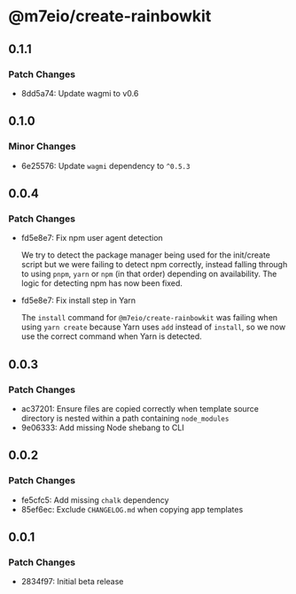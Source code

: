 # @m7eio/create-rainbowkit

## 0.1.1

### Patch Changes

- 8dd5a74: Update wagmi to v0.6

## 0.1.0

### Minor Changes

- 6e25576: Update `wagmi` dependency to `^0.5.3`

## 0.0.4

### Patch Changes

- fd5e8e7: Fix npm user agent detection

  We try to detect the package manager being used for the init/create script but we were failing to detect npm correctly, instead falling through to using `pnpm`, `yarn` or `npm` (in that order) depending on availability. The logic for detecting npm has now been fixed.

- fd5e8e7: Fix install step in Yarn

  The `install` command for `@m7eio/create-rainbowkit` was failing when using `yarn create` because Yarn uses `add` instead of `install`, so we now use the correct command when Yarn is detected.

## 0.0.3

### Patch Changes

- ac37201: Ensure files are copied correctly when template source directory is nested within a path containing `node_modules`
- 9e06333: Add missing Node shebang to CLI

## 0.0.2

### Patch Changes

- fe5cfc5: Add missing `chalk` dependency
- 85ef6ec: Exclude `CHANGELOG.md` when copying app templates

## 0.0.1

### Patch Changes

- 2834f97: Initial beta release
